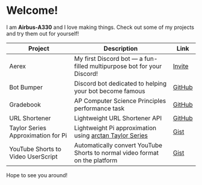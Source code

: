 # Welcome!
I am **Airbus-A330** and I love making things. Check out some of my projects and try them out for yourself!

| **Project**                        | **Description**                                                                                                                   | **Link**                                                                                                                             |
|------------------------------------|-----------------------------------------------------------------------------------------------------------------------------------|--------------------------------------------------------------------------------------------------------------------------------------|
| Aerex                              | My first Discord bot — a fun-filled multipurpose bot for your Discord!                                                            | [Invite](https://discord.com/oauth2/authorize?client_id=563186108712878090&permissions=4026924119&scope=bot%20applications.commands) |
| Bot Bumper                         | Discord bot dedicated to helping your bot become famous                                                                           | [GitHub](https://github.com/Flightex/Bot-Bumper)                                                                                     |
| Gradebook                          | AP Computer Science Principles performance task                                                                                   | [GitHub](https://github.com/Airbus-A330/gradebook)                                                                                   |
| URL Shortener                      | Lightweight URL Shortener API                                                                                                     | [GitHub](https://github.com/Airbus-A330/url-shortener)                                                                               |
| Taylor Series Approximation for Pi | Lightweight Pi approximation using [arctan Taylor Series](https://www.wolframalpha.com/input?i=taylor+expansion+of+arctan%28x%29) | [Gist](https://gist.github.com/Airbus-A330/a2570af85659001ae605502cd9ee0e1b)                                                         |
| YouTube Shorts to Video UserScript | Automatically convert YouTube Shorts to normal video format on the platform                                                       | [Gist](https://gist.github.com/Airbus-A330/b6849fd9fe842d008bd9bc32b3f4a63d)                                                         |

Hope to see you around!
